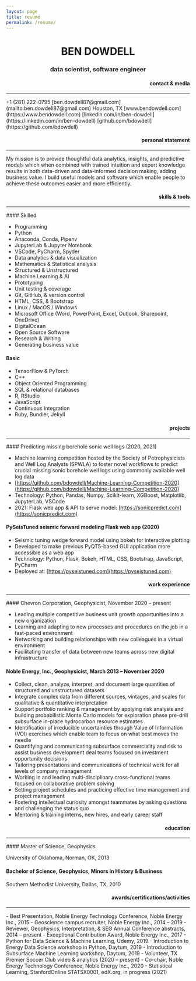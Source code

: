 ```yaml
---
layout: page
title: resume
permalink: /resume/
---
```


<div style="text-align: center"><h1> BEN DOWDELL </h1></div>

<div style="text-align: center"><h3> data scientist, software engineer </h3></div>

<div style="text-align: right"><h4>contact & media</h4></div>
<hr style="margin-top: 0px;"/>
+1 (281) 222-0795
[ben.dowdell87@gmail.com](mailto:ben.dowdell87@gmail.com)
Houston, TX
[www.bendowdell.com](https://www.bendowdell.com)
[linkedin.com/in/ben-dowdell](https://linkedin.com/in/ben-dowdell)
[github.com/bdowdell](https://github.com/bdowdell)

<div style="text-align: right"><h4> personal statement</h4></div>
<hr />
My mission is to provide thoughtful data analytics, insights, and predictive models which when combined with trained intuition and expert knowledge results in both data-driven and data-informed decision making, adding business value. I build useful models and software which enable people to achieve these outcomes easier and more efficiently.

<div style="text-align: right"><h4>skills & tools</h4></div>
<hr />
#### Skilled

- Programming
- Python
- Anaconda, Conda, Pipenv
- JupyterLab & Jupyter Notebook
- VSCode, PyCharm, Spyder
- Data analytics & data visualization
- Mathematics & Statistical analysis
- Structured & Unstructured
- Machine Learning & AI
- Prototyping
- Unit testing & coverage
- Git, GitHub, & version control
- HTML, CSS, & Bootstrap
- Linux / MacOS / Windows
- Microsoft Office (Word, PowerPoint, Excel, Outlook, Sharepoint, OneDrive)
- DigitalOcean
- Open Source Software
- Research & Writing
- Generating business value

#### Basic

- TensorFlow & PyTorch
- C++
- Object Oriented Programming
- SQL & relational databases
- R, RStudio
- JavaScript
- Continuous Integration
- Ruby, Bundler, Jekyll

<div style="text-align: right"><h4>projects</h4></div>
<hr />
#### Predicting missing borehole sonic well logs (2020, 2021)

- Machine learning competition hosted by the Society of Petrophysicists and Well Log Analysts (SPWLA) to foster novel workflows to predict crucial missing sonic borehole well logs using commonly available well log data
- [https://github.com/bdowdell/Machine-Learning-Competition-2020](https://github.com/bdowdell/Machine-Learning-Competition-2020)
- Technology: Python, Pandas, Numpy, Scikit-learn, XGBoost, Matplotlib, JupyterLab, VSCode
- 2021: Flask web app & API to serve model: [https://sonicpredict.com](https://sonicpredict.com)

#### PySeisTuned seismic forward modeling Flask web app (2020)

- Seismic tuning wedge forward model using bokeh for interactive plotting
- Developed to make previous PyQT5-based GUI application more accessible as a web app
- Technology: Python, Flask, Bokeh, HTML, CSS, Bootstrap, JavaScript, PyCharm
- Deployed at: [https://pyseistuned.com](https://pyseistuned.com)

<div style="text-align: right"><h4>work experience</h4></div>
<hr />
#### Chevron Corporation, Geophysicist, November 2020 – present

- Leading multiple competitive business unit growth opportunities into a new organization
- Learning and adapting to new processes and procedures on the job in a fast-paced environment
- Networking and building relationships with new colleagues in a virtual environment
- Facilitating transfer of data between new teams across new digital infrastructure

#### Noble Energy, Inc., Geophysicist, March 2013 – November 2020

- Collect, clean, analyze, interpret, and document large quantities of structured and unstructured datasets
- Integrate complex data from different sources, vintages, and scales for qualitative & quantitative interpretation
- Support portfolio ranking & management by applying risk analysis and building probabilistic Monte Carlo models for exploration phase pre-drill subsurface in-place hydrocarbon resource estimates
- Identification of irreducible uncertainties through Value of Information (VOI) exercises which enable team to focus on what best moves the needle
- Quantifying and communicating subsurface commerciality and risk to assist business development deal teams focused on investment opportunity decisions
- Tailoring presentations and communications of technical work for all levels of company management
- Working in and leading multi-disciplinary cross-functional teams focused on collaborative problem solving
- Setting project schedules and practicing effective time management and project management
- Fostering intellectual curiosity amongst teammates by asking questions and challenging the status quo
- Mentoring & training interns, new hires, and early career staff

<div style="text-align: right"><h4>education</h4></div>
<hr />
#### Master of Science, Geophysics

University of Oklahoma, Norman, OK, 2013

#### Bachelor of Science, Geophysics, Minors in History & Business

Southern Methodist University, Dallas, TX, 2010

<div style="text-align: right"><h4>awards/certifications/activities</h4></div>
<hr />
- Best Presentation, Noble Energy Technology Conference, Noble Energy Inc., 2015
- Geoscience campus recruiter, Noble Energy Inc., 2014 – 2019
- Reviewer, Geophysics, Interpretation, & SEG Annual Conference abstracts, 2014 – present
- Exceptional Contribution Award, Noble Energy Inc., 2017
- Python for Data Science & Machine Learning, Udemy, 2019
- Introduction to Energy Data Science workshop in Python, Daytum, 2019
- Introduction to Subsurface Machine Learning workshop, Daytum, 2019
- Volunteer, TX Premier Soccer Club video & analytics (2020 – present)
- Co-chair, Noble Energy Technology Conference, Noble Energy Inc., 2020
- Statistical Learning, StanfordOnline STATSX0001, edX.org, in progress (2021)
